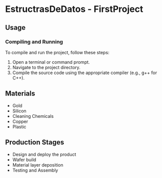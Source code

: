 # EstructrasDeDatos - FirstProject

## Usage

### Compiling and Running

To compile and run the project, follow these steps:

1. Open a terminal or command prompt.
2. Navigate to the project directory.
3. Compile the source code using the appropriate compiler (e.g., g++ for C++).

## Materials

- Gold
- Silicon
- Cleaning Chemicals
- Copper
- Plastic

## Production Stages

- Design and deploy the product
- Wafer build
- Material layer deposition
- Testing and Assembly

